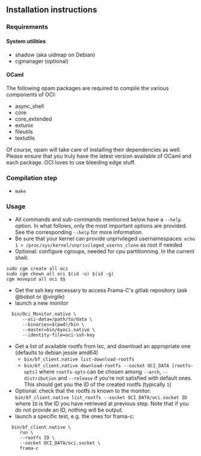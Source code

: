 ## Installation instructions ##

### Requirements ###

#### System utilities

- shadow (aka uidmap on Debian)
- cgmanager (optional)

#### OCaml
The following opam packages are required to compile the various components of
OCI:

- async_shell
- core
- core_extended
- extunix
- fileutils
- textutils

Of course, opam will take care of installing their dependencies as well.
Please ensure that you truly have the latest version available of OCaml
and each package. OCI loves to use bleeding edge stuff.

### Compilation step

- `make`

### Usage

- All commands and sub-commands mentioned below have a `--help` option.
  In what follows, only the most important options are provided. See
  the corresponding `--help` for more information.
- Be sure that your kernel can provide unprivileged usernamespaces:
`echo 1 > /proc/sys/kernel/unprivileged_userns_clone` as root if needed
- Optional: configure cgroups, needed for cpu partitionning. In the current shell:

```
sudo cgm create all oci
sudo cgm chown all oci $(id -u) $(id -g)
cgm movepid all oci $$
```

- Get the ssh key necessary to access Frama-C's gitlab repository (ask
  @bobot or @virgile)
- launch a new monitor

```shell
  bin/Oci_Monitor.native \
      --oci-data=/path/to/data \
      --binaries=$(pwd)/bin \
      --master=bin/myoci.native \
      --identity-file=oci-ssh-key
```

- Get a list of available rootfs from lxc, and download an appropriate one
  (defaults to debian jessie amd64)
  - `bin/bf_client.native list-download-rootfs`
  - `bin/bf_client.native download-rootfs --socket OCI_DATA [rootfs-opts]`
  where `rootfs-opts` can be chosen among `--arch`, `--distribution` and
  `--release` if you're not satisfied with default ones. This should get you
  the ID of the created rootfs (typically `1`)
- Optional: check that the rootfs is known to the monitor:
  `bin/bf_client.native list_rootfs --socket OCI_DATA/oci.socket ID` where
  `ID` is the ID you have retrieved at previous step. Note that if you do not
  provide an ID, nothing will be output.
- launch a specific test, e.g. the ones for frama-c:

```shell
  bin/bf_client.native \
     run \
     --rootfs ID \
     --socket OCI_DATA/oci.socket \
     frama-c
```